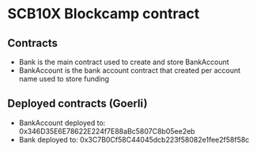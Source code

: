 # SCB10X Blockcamp contract

## Contracts

* Bank is the main contract used to create and store BankAccount
* BankAccount is the bank account contract that created per account name used to store funding

## Deployed contracts (Goerli)

* BankAccount deployed to: 0x346D35E6E78622E224f7E88aBc5807C8b05ee2eb
* Bank deployed to: 0x3C7B0Cf58C44045dcb223f58082e1fee2f58f58c
